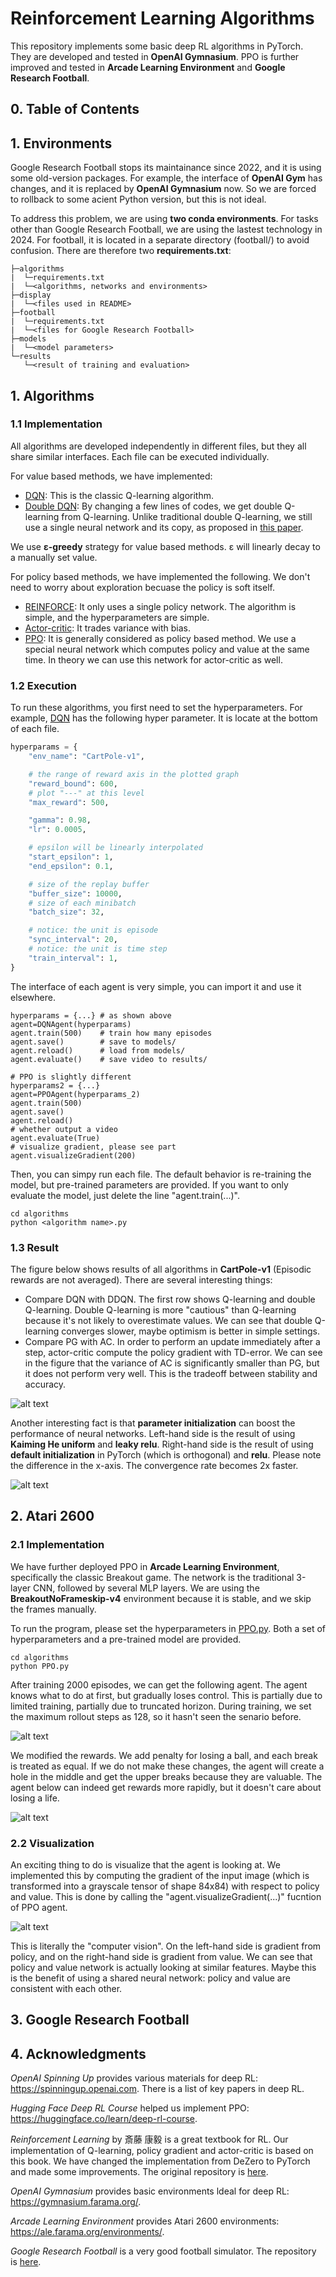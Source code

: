 # Reinforcement Learning Algorithms

This repository implements some basic deep RL algorithms in PyTorch. They are developed and tested in **OpenAI Gymnasium**. PPO is further improved and tested in **Arcade Learning Environment** and **Google Research Football**. 

## 0. Table of Contents

## 1. Environments
Google Research Football stops its maintainance since 2022, and it is using some old-version packages. For example, the interface of **OpenAI Gym** has changes, and it is replaced by **OpenAI Gymnasium** now. So we are forced to rollback to some acient Python version, but this is not ideal. 

To address this problem, we are using **two conda environments**. For tasks other than Google Research Football, we are using the lastest technology in 2024. For football, it is located in a separate directory (football/) to avoid confusion. There are therefore two **requirements.txt**:
```
├─algorithms
|  └─requirements.txt
|  └─<algorithms, networks and environments>
├─display
|  └─<files used in README>
├─football
|  └─requirements.txt
|  └─<files for Google Research Football>
├─models
|  └─<model parameters>
└─results
   └─<result of training and evaluation>
```

## 1. Algorithms
### 1.1 Implementation
All algorithms are developed independently in different files, but they all share similar interfaces. Each file can be executed individually.

For value based methods, we have implemented:
- [DQN](./algorithms/DQN.py): This is the classic Q-learning algorithm. 
- [Double DQN](./algorithms/DDQN.py): By changing a few lines of codes, we get double Q-learning from Q-learning. Unlike traditional double Q-learning, we still use a single neural network and its copy, as proposed in [this paper](https://arxiv.org/abs/1509.06461).

We use **ε-greedy** strategy for value based methods. ε will linearly decay to a manually set value. 

For policy based methods, we have implemented the following. We don't need to worry about exploration becuase the policy is soft itself.
- [REINFORCE](./algorithms/PG.py): It only uses a single policy network. The algorithm is simple, and the hyperparameters are simple.
- [Actor-critic](./algorithms/AC.py): It trades variance with bias.
- [PPO](./algorithms/PPO.py): It is generally considered as policy based method. We use a special neural network which computes policy and value at the same time. In theory we can use this network for actor-critic as well.

### 1.2 Execution 
To run these algorithms, you first need to set the hyperparameters. For example, [DQN](./algorithms/DQN.py) has the following hyper parameter. It is locate at the bottom of each file.
```Python
hyperparams = {
	"env_name": "CartPole-v1",

	# the range of reward axis in the plotted graph
	"reward_bound": 600,     
	# plot "---" at this level       
	"max_reward": 500,              

	"gamma": 0.98,                  
	"lr": 0.0005,                   

	# epsilon will be linearly interpolated
	"start_epsilon": 1,           
	"end_epsilon": 0.1,

	# size of the replay buffer
	"buffer_size": 10000,       
	# size of each minibatch    
	"batch_size": 32,              

	# notice: the unit is episode
	"sync_interval": 20,     
	# notice: the unit is time step       
	"train_interval": 1,            
}
```

The interface of each agent is very simple, you can import it and use it elsewhere.
```
hyperparams = {...}	# as shown above
agent=DQNAgent(hyperparams)
agent.train(500)	# train how many episodes
agent.save()		# save to models/
agent.reload()		# load from models/
agent.evaluate()	# save video to results/

# PPO is slightly different
hyperparams2 = {...}
agent=PPOAgent(hyperparams_2)
agent.train(500)
agent.save()
agent.reload()
# whether output a video
agent.evaluate(True)
# visualize gradient, please see part 
agent.visualizeGradient(200)
```

Then, you can simpy run each file. The default behavior is re-training the model, but pre-trained parameters are provided. If you want to only evaluate the model,  just delete the line "agent.train(...)".
```
cd algorithms
python <algorithm name>.py
```

### 1.3 Result
The figure below shows results of all algorithms in **CartPole-v1** (Episodic rewards are not averaged). There are several interesting things:

- Compare DQN with DDQN. The first row shows Q-learning and double Q-learning. Double Q-learning is more "cautious" than Q-learning because it's not likely to overestimate values. We can see that double Q-learning converges slower, maybe optimism is better in simple settings.
- Compare PG with AC. In order to perform an update immediately after a step, actor-critic compute the policy gradient with TD-error. We can see in the figure that the variance of AC is significantly smaller than PG, but it does not perform very well. This is the tradeoff between stability and accuracy.

![alt text](display/comparison.png)

Another interesting fact is that **parameter initialization** can boost the performance of neural networks. Left-hand side is the result of using **Kaiming He uniform** and **leaky relu**. Right-hand side is the result of using **default initialization** in PyTorch (which is orthogonal) and **relu**. Please note the difference in the x-axis. The convergence rate becomes 2x faster.

![alt text](display/kaiming.png)

## 2. Atari 2600
### 2.1 Implementation
We have further deployed PPO in **Arcade Learning Environment**, specifically the classic Breakout game. The network is the traditional 3-layer CNN, followed by several MLP layers. We are using the **BreakoutNoFrameskip-v4** environment because it is stable, and we skip the frames manually. 

To run the program, please set the hyperparameters in [PPO.py](./algorithms/PPO.py). Both a set of hyperparameters and a pre-trained model are provided.
```
cd algorithms
python PPO.py
```

After training 2000 episodes, we can get the following agent. The agent knows what to do at first, but gradually loses control. This is partially due to limited training, partially due to  truncated horizon. During training, we set the maximum rollout steps as 128, so it hasn't seen the senario before.

![alt text](./display/Breakout.gif)

We modified the rewards. We add penalty for losing a ball, and each break is treated as equal. If we do not make these changes, the agent will create a hole in the middle and get the upper breaks because they are valuable. The agent below can indeed get rewards more rapidly, but it doesn't care about losing a life.

![alt text](./display/Breakout-bad.gif)

### 2.2 Visualization
An exciting thing to do is visualize that the agent is looking at. We implemented this by computing the gradient of the input image (which is transformed into a grayscale tensor of shape 84x84) with respect to policy and value. This is done by calling the "agent.visualizeGradient(...)" fucntion of PPO agent.

![alt text](./display/gradient.gif)

This is literally the "computer vision". On the left-hand side is gradient from policy, and on the right-hand side is gradient from value. We can see that policy and value network is actually looking at similar features. Maybe this is the benefit of using a shared neural network: policy and value are consistent with each other.

## 3. Google Research Football

## 4. Acknowledgments
*OpenAI Spinning Up* provides various materials for deep RL: https://spinningup.openai.com. There is a list of key papers in deep RL.

*Hugging Face Deep RL Course* helped us implement PPO: https://huggingface.co/learn/deep-rl-course.

*Reinforcement Learning* by 斎藤 康毅 is a great textbook for RL. Our implementation of Q-learning, policy gradient and actor-critic is based on this book. We have changed the implementation from DeZero to PyTorch and made some improvements. The original repository is [here](https://github.com/oreilly-japan/deep-learning-from-scratch-4).

*OpenAI Gymnasium* provides basic environments ldeal for deep RL: https://gymnasium.farama.org/.

*Arcade Learning Environment* provides Atari 2600 environments: https://ale.farama.org/environments/.

*Google Research Football* is a very good football simulator. The repository is [here](https://github.com/google-research/football).